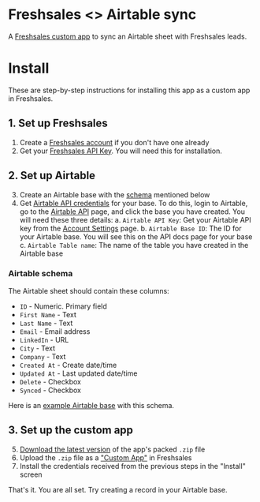 # Freshsales <> Airtable sync

A [Freshsales custom app][_customapp] to sync an Airtable sheet with Freshsales leads.

# Install

These are step-by-step instructions for installing this app as a custom app in Freshsales.

## 1. Set up Freshsales

1. Create a [Freshsales account][_fs] if you don't have one already
2. Get your [Freshsales API Key][_fsapi]. You will need this for installation.

## 2. Set up Airtable

3. Create an Airtable base with the [schema][_schema] mentioned below
4. Get [Airtable API credentials][_airtableapi] for your base. To do this, login to Airtable, go to the [Airtable API][_airtableapi] page, and click the base you have created. You will need these three details:
  a. `Airtable API Key`: Get your Airtable API key from the [Account Settings][_airtableaccount] page.
  b. `Airtable Base ID`: The ID for your Airtable base. You will see this on the API docs page for your base
  c. `Airtable Table name`: The name of the table you have created in the Airtable base

### Airtable schema

The Airtable sheet should contain these columns:

 - `ID` - Numeric. Primary field
 - `First Name` - Text
 - `Last Name` - Text
 - `Email` - Email address
 - `LinkedIn` - URL
 - `City` - Text
 - `Company` - Text
 - `Created At` - Create date/time
 - `Updated At` - Last updated date/time
 - `Delete` - Checkbox
 - `Synced` - Checkbox

Here is an [example Airtable base][_base] with this schema.

## 3. Set up the custom app

5. [Download the latest version][_release] of the app's packed `.zip` file
6. Upload the `.zip` file as a ["Custom App"][_customapp] in Freshsales
7. Install the credentials received from the previous steps in the "Install" screen

That's it. You are all set. Try creating a record in your Airtable base.

[_fs]: https://freshsales.io
[_fsapi]: https://support.freshsales.io/support/solutions/articles/220099-how-to-find-my-api-key
[_schema]: #airtable-schema
[_airtableapi]: https://airtable.com/api
[_airtableaccount]: https://airtable.com/account
[_release]: https://github.com/kaustavdm/freshsales-airtable/releases/download/v0.1.0/freshsales-airtable.zip
[_customapp]: https://developer.freshsales.io/docs/custom-apps/
[_base]: https://airtable.com/shrScfEcJP2MEfc4s/tbl0awCqKktPtAMd3